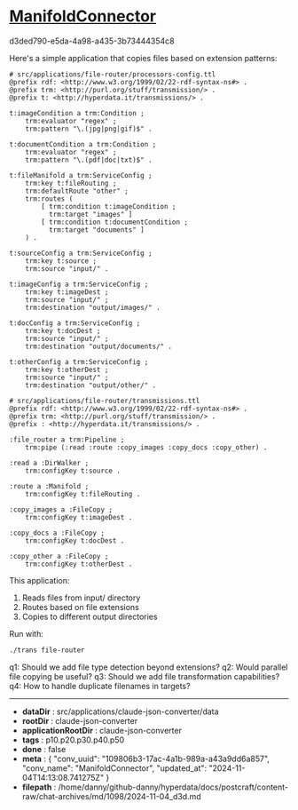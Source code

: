# [ManifoldConnector](https://claude.ai/chat/109806b3-17ac-4a1b-989a-a43a9dd6a857)

d3ded790-e5da-4a98-a435-3b73444354c8

 Here's a simple application that copies files based on extension patterns:

```turtle
# src/applications/file-router/processors-config.ttl
@prefix rdf: <http://www.w3.org/1999/02/22-rdf-syntax-ns#> .
@prefix trm: <http://purl.org/stuff/transmission/> .
@prefix t: <http://hyperdata.it/transmissions/> .

t:imageCondition a trm:Condition ;
    trm:evaluator "regex" ;
    trm:pattern "\.(jpg|png|gif)$" .

t:documentCondition a trm:Condition ;
    trm:evaluator "regex" ;
    trm:pattern "\.(pdf|doc|txt)$" .

t:fileManifold a trm:ServiceConfig ;
    trm:key t:fileRouting ;
    trm:defaultRoute "other" ;
    trm:routes (
        [ trm:condition t:imageCondition ;
          trm:target "images" ]
        [ trm:condition t:documentCondition ;
          trm:target "documents" ]
    ) .

t:sourceConfig a trm:ServiceConfig ;
    trm:key t:source ;
    trm:source "input/" .

t:imageConfig a trm:ServiceConfig ;
    trm:key t:imageDest ;
    trm:source "input/" ;
    trm:destination "output/images/" .

t:docConfig a trm:ServiceConfig ;
    trm:key t:docDest ; 
    trm:source "input/" ;
    trm:destination "output/documents/" .

t:otherConfig a trm:ServiceConfig ;
    trm:key t:otherDest ;
    trm:source "input/" ;
    trm:destination "output/other/" .

# src/applications/file-router/transmissions.ttl
@prefix rdf: <http://www.w3.org/1999/02/22-rdf-syntax-ns#> .
@prefix trm: <http://purl.org/stuff/transmission/> .
@prefix : <http://hyperdata.it/transmissions/> .

:file_router a trm:Pipeline ;
    trm:pipe (:read :route :copy_images :copy_docs :copy_other) .

:read a :DirWalker ;
    trm:configKey t:source .

:route a :Manifold ;
    trm:configKey t:fileRouting .

:copy_images a :FileCopy ;
    trm:configKey t:imageDest .

:copy_docs a :FileCopy ;
    trm:configKey t:docDest .

:copy_other a :FileCopy ;
    trm:configKey t:otherDest .
```

This application:
1. Reads files from input/ directory
2. Routes based on file extensions
3. Copies to different output directories

Run with:
```bash
./trans file-router
```

q1: Should we add file type detection beyond extensions?
q2: Would parallel file copying be useful?
q3: Should we add file transformation capabilities?
q4: How to handle duplicate filenames in targets?

---

* **dataDir** : src/applications/claude-json-converter/data
* **rootDir** : claude-json-converter
* **applicationRootDir** : claude-json-converter
* **tags** : p10.p20.p30.p40.p50
* **done** : false
* **meta** : {
  "conv_uuid": "109806b3-17ac-4a1b-989a-a43a9dd6a857",
  "conv_name": "ManifoldConnector",
  "updated_at": "2024-11-04T14:13:08.741275Z"
}
* **filepath** : /home/danny/github-danny/hyperdata/docs/postcraft/content-raw/chat-archives/md/1098/2024-11-04_d3d.md